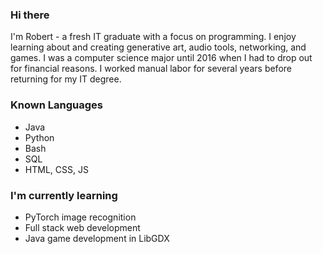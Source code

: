 ### Hi there

I'm Robert - a fresh IT graduate with a focus on programming. I enjoy learning about and creating generative art, audio tools, networking, and games. I was a computer science major until 2016 when I had to drop out for financial reasons. I worked manual labor for several years before returning for my IT degree. 

### Known Languages
- Java
- Python
- Bash
- SQL
- HTML, CSS, JS

### I'm currently learning
- PyTorch image recognition
- Full stack web development
- Java game development in LibGDX
